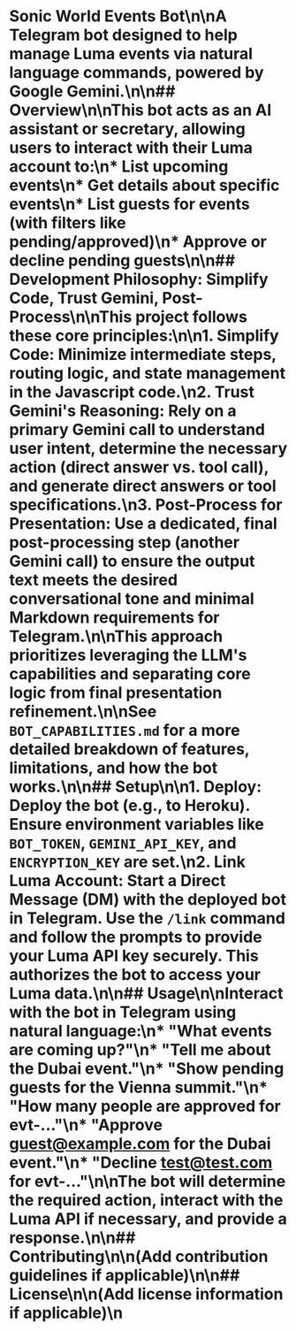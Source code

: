 # Sonic World Events Bot\n\nA Telegram bot designed to help manage Luma events via natural language commands, powered by Google Gemini.\n\n## Overview\n\nThis bot acts as an AI assistant or secretary, allowing users to interact with their Luma account to:\n*   List upcoming events\n*   Get details about specific events\n*   List guests for events (with filters like pending/approved)\n*   Approve or decline pending guests\n\n## Development Philosophy: Simplify Code, Trust Gemini, Post-Process\n\nThis project follows these core principles:\n\n1.  **Simplify Code:** Minimize intermediate steps, routing logic, and state management in the Javascript code.\n2.  **Trust Gemini's Reasoning:** Rely on a primary Gemini call to understand user intent, determine the necessary action (direct answer vs. tool call), and generate direct answers or tool specifications.\n3.  **Post-Process for Presentation:** Use a dedicated, final post-processing step (another Gemini call) to ensure the output text meets the desired conversational tone and minimal Markdown requirements for Telegram.\n\nThis approach prioritizes leveraging the LLM's capabilities and separating core logic from final presentation refinement.\n\nSee `BOT_CAPABILITIES.md` for a more detailed breakdown of features, limitations, and how the bot works.\n\n## Setup\n\n1.  **Deploy:** Deploy the bot (e.g., to Heroku). Ensure environment variables like `BOT_TOKEN`, `GEMINI_API_KEY`, and `ENCRYPTION_KEY` are set.\n2.  **Link Luma Account:** Start a **Direct Message (DM)** with the deployed bot in Telegram. Use the `/link` command and follow the prompts to provide your Luma API key securely. This authorizes the bot to access your Luma data.\n\n## Usage\n\nInteract with the bot in Telegram using natural language:\n*   \"What events are coming up?\"\n*   \"Tell me about the Dubai event.\"\n*   \"Show pending guests for the Vienna summit.\"\n*   \"How many people are approved for evt-...\"\n*   \"Approve guest@example.com for the Dubai event.\"\n*   \"Decline test@test.com for evt-...\"\n\nThe bot will determine the required action, interact with the Luma API if necessary, and provide a response.\n\n## Contributing\n\n(Add contribution guidelines if applicable)\n\n## License\n\n(Add license information if applicable)\n